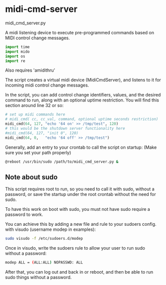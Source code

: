 # midi-cmd-server

midi_cmd_server.py

A midi listening device to execute pre-programmed commands based on MIDI control change messages.

```python
import time
import mido
import os
import re
```

Also requires 'amidithru'

The script creates a virtual midi device (MidiCmdServer), and listens to it for incoming midi control change messages.

In the script, you can add control change identifiers, values, and the desired command to run, along with an optional uptime restriction.
You will find this section around line 32 or so:
```python
# set up midi commands here
# midi_cmd( cc, cc_val, command, optional uptime seconds restriction) 
midi_cmd(64, 127, "echo '64 on' >> /tmp/test", 120)
# this would be the shutdown server functionality here
#midi_cmd(64, 127, "init 0", 120)
midi_cmd(64, 0,   "echo '64 off' >> /tmp/test")
```

Generally, add an entry to your crontab to call the script on startup:
(Make sure you set your path properly)

```bash
@reboot /usr/bin/sudo /path/to/midi_cmd_server.py &
```

Note about sudo
---------------

This script requires root to run, so you need to call it with sudo, without a password, or save the startup under the root crontab without the need for sudo.

To have this work on boot with sudo, you must not have sudo require a password to work.

You can achieve this by adding a new file and rule to your sudoers config. with visudo (username modep in examples):

```bash
sudo visudo -f /etc/sudoers.d/modep
```

Once in visudo, write the sudoers rule to allow your user to run sudo without a password:

```bash
modep ALL = (ALL:ALL) NOPASSWD: ALL
```

After that, you can log out and back in or reboot, and then be able to run sudo things without a password.
